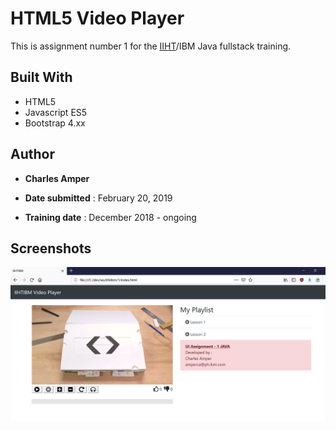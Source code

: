 # HTML5 Video Player

This is assignment number 1 for the [IIHT](https://iiht.com/)/IBM Java fullstack training.

## Built With
* HTML5
* Javascript ES5
* Bootstrap 4.xx

## Author
* **Charles Amper**

* **Date submitted** : February 20, 2019
* **Training date** : December 2018 - ongoing

## Screenshots

![alt text](pic1.png)